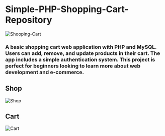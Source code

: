 # Simple-PHP-Shopping-Cart-Repository
![Shooping-Cart](https://user-images.githubusercontent.com/105173667/217672901-cd51fe70-35bf-4423-addd-5c80f0961492.jpg)

### A basic shopping cart web application with PHP and MySQL. Users can add, remove, and update products in their cart. The app includes a simple authentication system. This project is perfect for beginners looking to learn more about web development and e-commerce.

## Shop
![Shop](https://user-images.githubusercontent.com/105173667/218218962-948be960-7596-4f5f-baaf-5836769309c9.png)

## Cart
![Cart](https://user-images.githubusercontent.com/105173667/218219023-cfd3070a-eee7-44cc-8842-e125d852d436.png)

